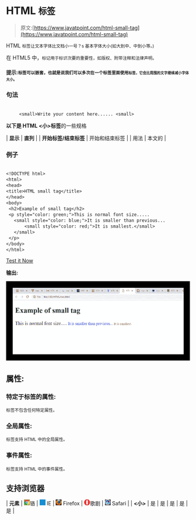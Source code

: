 # HTML <small>标签</small>

> 原文:[https://www.javatpoint.com/html-small-tag](https://www.javatpoint.com/html-small-tag)

HTML <small>标签让文本字体比文档小一号？s 基本字体大小(如大到中、中到小等。)</small>

在 HTML5 中，<small>标记用于标识次要的重要性，如版权、附带注释和法律声明。</small>

#### 提示:<small>标签可以嵌套，也就是说我们可以多次在一个标签里面使用<small>标签，它会比周围的文字继续减小字体大小。</small></small>

### 句法

```

     <small>Write your content here...... <small>

```

**以下是 HTML <小>标签**的一些规格

| **显示** | **直列** |
| **开始标签/结束标签** | 开始和结束标签 |
| 用法 | 本文的 |

### 例子

```

<!DOCTYPE html>
<html>
<head>
<title>HTML small tag</title>
</head>
<body>
 <h2>Example of small tag</h2>
 <p style="color: green;">This is normal font size.....
   <small style="color: blue;">It is smaller than previous...
       <small style="color: red;">It is smallest.</small>
   </small>
 </p>
</body>
</html>

```

[Test it Now](https://www.javatpoint.com/oprweb/test.jsp?filename=htmlsmalltag)

**输出:**

![HTML small tag](img/18eb075db12270ba522ae44a000384f2.png)

## 属性:

### 特定于标签的属性:

<small>标签不包含任何特定属性。</small>

### 全局属性:

<small>标签支持 HTML 中的全局属性。</small>

### 事件属性:

<small>标签支持 HTML 中的事件属性。</small>

## 支持浏览器

| **元素** | ![chrome browser](img/4fbdc93dc2016c5049ed108e7318df19.png)铬 | ![ie browser](img/83dd23df1fe8373fd5bf054b2c1dd88b.png) IE | ![firefox browser](img/4f001fff393888a8a807ed29b28145d1.png) Firefox | ![opera browser](img/6cad4a592cc69a052056a0577b4aac65.png)歌剧 | ![safari browser](img/a0f6a9711a92203c5dc5c127fe9c9fca.png) Safari |
| **<小>** | 是 | 是 | 是 | 是 | 是 |